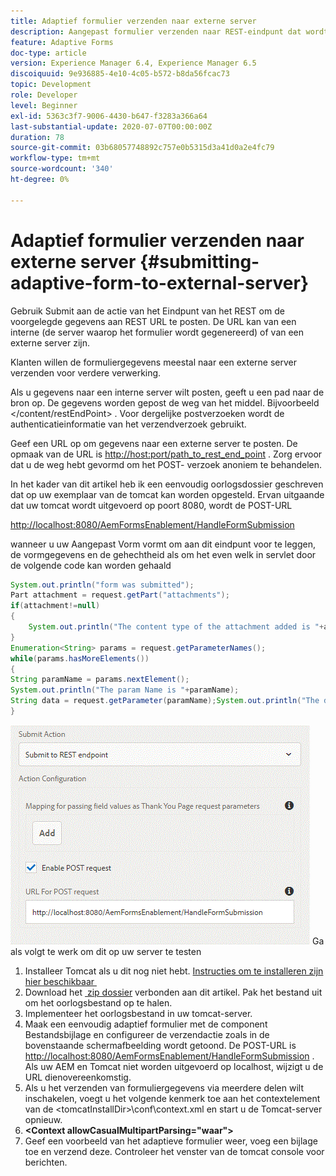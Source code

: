 ```yaml
---
title: Adaptief formulier verzenden naar externe server
description: Aangepast formulier verzenden naar REST-eindpunt dat wordt uitgevoerd op externe server
feature: Adaptive Forms
doc-type: article
version: Experience Manager 6.4, Experience Manager 6.5
discoiquuid: 9e936885-4e10-4c05-b572-b8da56fcac73
topic: Development
role: Developer
level: Beginner
exl-id: 5363c3f7-9006-4430-b647-f3283a366a64
last-substantial-update: 2020-07-07T00:00:00Z
duration: 78
source-git-commit: 03b68057748892c757e0b5315d3a41d0a2e4fc79
workflow-type: tm+mt
source-wordcount: '340'
ht-degree: 0%

---
```


# Adaptief formulier verzenden naar externe server {#submitting-adaptive-form-to-external-server}

Gebruik Submit aan de actie van het Eindpunt van het REST om de voorgelegde gegevens aan REST URL te posten. De URL kan van een interne (de server waarop het formulier wordt gegenereerd) of van een externe server zijn.

Klanten willen de formuliergegevens meestal naar een externe server verzenden voor verdere verwerking.

Als u gegevens naar een interne server wilt posten, geeft u een pad naar de bron op. De gegevens worden gepost de weg van het middel. Bijvoorbeeld &lt;/content/restEndPoint> . Voor dergelijke postverzoeken wordt de authenticatieinformatie van het verzendverzoek gebruikt.

Geef een URL op om gegevens naar een externe server te posten. De opmaak van de URL is <http://host:port/path_to_rest_end_point> . Zorg ervoor dat u de weg hebt gevormd om het POST- verzoek anoniem te behandelen.

In het kader van dit artikel heb ik een eenvoudig oorlogsdossier geschreven dat op uw exemplaar van de tomcat kan worden opgesteld. Ervan uitgaande dat uw tomcat wordt uitgevoerd op poort 8080, wordt de POST-URL

<http://localhost:8080/AemFormsEnablement/HandleFormSubmission>

wanneer u uw Aangepast Vorm vormt om aan dit eindpunt voor te leggen, de vormgegevens en de gehechtheid als om het even welk in servlet door de volgende code kan worden gehaald

```java
System.out.println("form was submitted");
Part attachment = request.getPart("attachments");
if(attachment!=null)
{
    System.out.println("The content type of the attachment added is "+attachment.getContentType());
}
Enumeration<String> params = request.getParameterNames();
while(params.hasMoreElements())
{
String paramName = params.nextElement();
System.out.println("The param Name is "+paramName);
String data = request.getParameter(paramName);System.out.println("The data  is "+data);
}
```

![&#x200B; formsubmission &#x200B;](assets/formsubmission.gif)
Ga als volgt te werk om dit op uw server te testen

1. Installeer Tomcat als u dit nog niet hebt. [&#x200B; Instructies om te installeren zijn hier beschikbaar &#x200B;](https://helpx.adobe.com/experience-manager/kt/forms/using/preparing-datasource-for-form-data-model-tutorial-use.html)
1. Download het [&#x200B; zip dossier &#x200B;](assets/aemformsenablement.zip) verbonden aan dit artikel. Pak het bestand uit om het oorlogsbestand op te halen.
1. Implementeer het oorlogsbestand in uw tomcat-server.
1. Maak een eenvoudig adaptief formulier met de component Bestandsbijlage en configureer de verzendactie zoals in de bovenstaande schermafbeelding wordt getoond. De POST-URL is <http://localhost:8080/AemFormsEnablement/HandleFormSubmission> . Als uw AEM en Tomcat niet worden uitgevoerd op localhost, wijzigt u de URL dienovereenkomstig.
1. Als u het verzenden van formuliergegevens via meerdere delen wilt inschakelen, voegt u het volgende kenmerk toe aan het contextelement van de &lt;tomcatInstallDir>\conf\context.xml en start u de Tomcat-server opnieuw.
1. **&lt;Context allowCasualMultipartParsing=&quot;waar&quot;>**
1. Geef een voorbeeld van het adaptieve formulier weer, voeg een bijlage toe en verzend deze. Controleer het venster van de tomcat console voor berichten.
